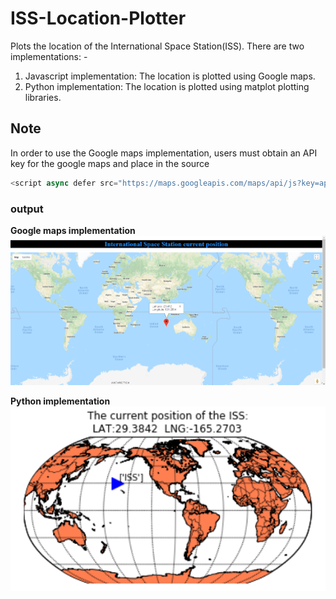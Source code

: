 # ISS-Location-Plotter
Plots the location of the International Space Station(ISS).
There are two implementations: - 
  1. Javascript implementation: The location is plotted using Google maps.
  2. Python implementation: The location is plotted using matplot plotting libraries.
  
## Note
In order to use the Google maps implementation, users must obtain an API key for the google maps and place in the source
```javascript
<script async defer src="https://maps.googleapis.com/maps/api/js?key=apikey&callback=initMap">
```

### output
__Google maps implementation__
![](gmaps_output.png )

__Python implementation__
![](pyimp_output.png)

